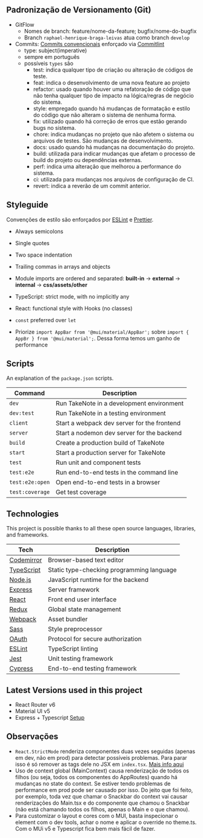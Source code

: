 ## Padronização de Versionamento (Git)

- GitFlow
    - Nomes de branch: feature/nome-da-feature; bugfix/nome-do-bugfix
    - Branch `raphael-henrique-braga-leivas` atua como branch `develop`  
- Commits: [Commits convencionais](https://medium.com/linkapi-solutions/conventional-commits-pattern-3778d1a1e657) enforçado via [Commitlint](https://commitlint.js.org/#/)
    - type: subject(imperative)
    - sempre em português
    - possíveis `types` são
        - test: indica qualquer tipo de criação ou alteração de códigos de teste. 
        - feat: indica o desenvolvimento de uma nova feature ao projeto
        - refactor: usado quando houver uma refatoração de código que não tenha qualquer tipo de impacto na lógica/regras de negócio do sistema. 
        - style: empregado quando há mudanças de formatação e estilo do código que não alteram o sistema de nenhuma forma.
        - fix: utilizado quando há correção de erros que estão gerando bugs no sistema.
        - chore: indica mudanças no projeto que não afetem o sistema ou arquivos de testes. São mudanças de desenvolvimento.
        - docs: usado quando há mudanças na documentação do projeto.
        - build: utilizada para indicar mudanças que afetam o processo de build do projeto ou dependências externas.
        - perf: indica uma alteração que melhorou a performance do sistema.
        - ci: utilizada para mudanças nos arquivos de configuração de CI.
        - revert: indica a reverão de um commit anterior.

## Styleguide

Convenções de estilo são enforçados por [ESLint](.eslintrc.js) e [Prettier](.prettierrc).

- Always semicolons
- Single quotes
- Two space indentation
- Trailing commas in arrays and objects
- Module imports are ordered and separated: **built-in** -> **external** -> **internal** -> **css/assets/other**
- TypeScript: strict mode, with no implicitly any
- React: functional style with Hooks (no classes)
- `const` preferred over `let`

- Priorize `import AppBar from '@mui/material/AppBar';` sobre `import { AppBr } from '@mui/material';`. Dessa forma temos
um ganho de performance

<!-- Falta atualizar as duas seções abaixo -->

## Scripts

An explanation of the `package.json` scripts.

| Command         | Description                                 |
| --------------- | ------------------------------------------- |
| `dev`           | Run TakeNote in a development environment   |
| `dev:test`      | Run TakeNote in a testing environment       |
| `client`        | Start a webpack dev server for the frontend |
| `server`        | Start a nodemon dev server for the backend  |
| `build`         | Create a production build of TakeNote       |
| `start`         | Start a production server for TakeNote      |
| `test`          | Run unit and component tests                |
| `test:e2e`      | Run end-to-end tests in the command line    |
| `test:e2e:open` | Open end-to-end tests in a browser          |
| `test:coverage` | Get test coverage                           |

## Technologies

This project is possible thanks to all these open source languages, libraries, and frameworks.

| Tech                                          | Description                               |
| --------------------------------------------- | ----------------------------------------- |
| [Codemirror](https://codemirror.net/)         | Browser-based text editor                 |
| [TypeScript](https://www.typescriptlang.org/) | Static type-checking programming language |
| [Node.js](https://nodejs.org/en/)             | JavaScript runtime for the backend        |
| [Express](https://expressjs.com/)             | Server framework                          |
| [React](https://reactjs.org/)                 | Front end user interface                  |
| [Redux](https://redux.js.org/)                | Global state management                   |
| [Webpack](https://webpack.js.org/)            | Asset bundler                             |
| [Sass](https://sass-lang.com/)                | Style preprocessor                        |
| [OAuth](https://oauth.net/)                   | Protocol for secure authorization         |
| [ESLint](https://eslint.org/)                 | TypeScript linting                        |
| [Jest](https://jestjs.io/)                    | Unit testing framework                    |
| [Cypress](https://www.cypress.io/)            | End-to-end testing framework              |

## Latest Versions used in this project

- React Router v6
- Material UI v5
- Express + Typescript [Setup](https://blog.logrocket.com/how-to-set-up-node-typescript-express/)

## Observações

- `React.StrictMode` renderiza componentes duas vezes seguidas (apenas em dev, não em prod) para detectar possíveis problemas.
Para parar isso é só remover as tags dele no JSX em `index.tsx`. [Mais info aqui](https://stackoverflow.com/a/61897567/16855638)
- Uso de context global (MainContext) causa renderização de todos os filhos (ou seja, todos os componentes do AppRoutes) quando há mudanças no state do context. Se estiver tendo problemas de performance em prod pode ser causado por isso. Do jeito que foi feito, por exemplo, toda vez que chamar o Snackbar do context vai causar renderizações do Main.tsx e do componente que chamou o Snackbar (não está chamando todos os filhos, apenas o Main e o que chamou).
- Para customizar o layout e cores com o MUI, basta inspecionar o element com o dev tools, achar o nome e aplicar o override no theme.ts. Com o MUi v5 e Typescript fica bem mais fácil de fazer.
